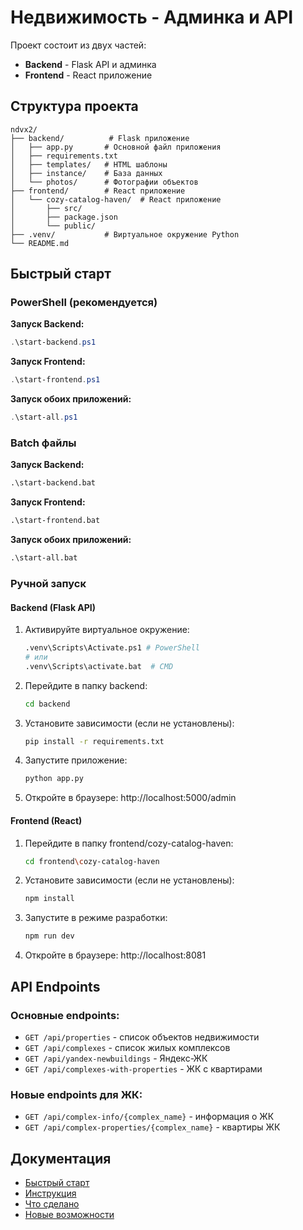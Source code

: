 # Недвижимость - Админка и API

Проект состоит из двух частей:
- **Backend** - Flask API и админка
- **Frontend** - React приложение

## Структура проекта

```
ndvx2/
├── backend/          # Flask приложение
│   ├── app.py       # Основной файл приложения
│   ├── requirements.txt
│   ├── templates/   # HTML шаблоны
│   ├── instance/    # База данных
│   └── photos/      # Фотографии объектов
├── frontend/        # React приложение
│   └── cozy-catalog-haven/  # React приложение
│       ├── src/
│       ├── package.json
│       └── public/
├── .venv/           # Виртуальное окружение Python
└── README.md
```

## Быстрый старт

### PowerShell (рекомендуется)

**Запуск Backend:**
```powershell
.\start-backend.ps1
```

**Запуск Frontend:**
```powershell
.\start-frontend.ps1
```

**Запуск обоих приложений:**
```powershell
.\start-all.ps1
```

### Batch файлы

**Запуск Backend:**
```cmd
.\start-backend.bat
```

**Запуск Frontend:**
```cmd
.\start-frontend.bat
```

**Запуск обоих приложений:**
```cmd
.\start-all.bat
```

### Ручной запуск

#### Backend (Flask API)

1. Активируйте виртуальное окружение:
   ```bash
   .venv\Scripts\Activate.ps1 # PowerShell
   # или
   .venv\Scripts\activate.bat  # CMD
   ```

2. Перейдите в папку backend:
   ```bash
   cd backend
   ```

3. Установите зависимости (если не установлены):
   ```bash
   pip install -r requirements.txt
   ```

4. Запустите приложение:
   ```bash
   python app.py
   ```

5. Откройте в браузере: http://localhost:5000/admin

#### Frontend (React)

1. Перейдите в папку frontend/cozy-catalog-haven:
   ```bash
   cd frontend\cozy-catalog-haven
   ```

2. Установите зависимости (если не установлены):
   ```bash
   npm install
   ```

3. Запустите в режиме разработки:
   ```bash
   npm run dev
   ```

4. Откройте в браузере: http://localhost:8081

## API Endpoints

### Основные endpoints:
- `GET /api/properties` - список объектов недвижимости
- `GET /api/complexes` - список жилых комплексов
- `GET /api/yandex-newbuildings` - Яндекс-ЖК
- `GET /api/complexes-with-properties` - ЖК с квартирами

### Новые endpoints для ЖК:
- `GET /api/complex-info/{complex_name}` - информация о ЖК
- `GET /api/complex-properties/{complex_name}` - квартиры ЖК

## Документация

- [Быстрый старт](БЫСТРЫЙ_СТАРТ.md)
- [Инструкция](ИНСТРУКЦИЯ.md)
- [Что сделано](ЧТО_СДЕЛАНО.md)
- [Новые возможности](НОВЫЕ_ВОЗМОЖНОСТИ.md) 